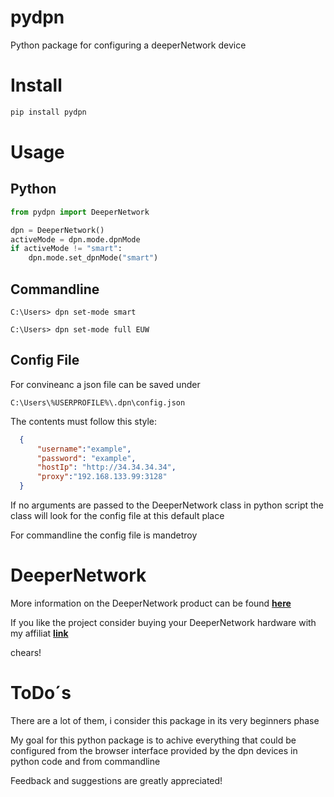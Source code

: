 # pydpn
 Python package for configuring a deeperNetwork device

# Install

  ```sh
  pip install pydpn
  ```

# Usage

## Python 

```python
from pydpn import DeeperNetwork

dpn = DeeperNetwork()
activeMode = dpn.mode.dpnMode
if activeMode != "smart":
    dpn.mode.set_dpnMode("smart")

```

## Commandline

```shell
C:\Users> dpn set-mode smart

C:\Users> dpn set-mode full EUW
```



## Config File

  For convineanc a json file can be saved under 
  
  ```path
  C:\Users\%USERPROFILE%\.dpn\config.json
  ```
  
  The contents must follow this style:
  ```json
    {
        "username":"example",
        "password": "example",
        "hostIp": "http://34.34.34.34",
        "proxy":"192.168.133.99:3128"
    }
```
  If no arguments are passed to the DeeperNetwork class in python script the class will look for the config file at this default place

  For commandline the config file is mandetroy

# DeeperNetwork

More information on the DeeperNetwork product can be found [**here**](https://shop.deeper.network/pages/deeper-connect-decentralized-vpn)

If you like the project consider buying your DeeperNetwork hardware with my affiliat [**link**](https://shop.deeper.network/?sca_ref=3122711.jthhvz8Ao8&sca_source=GitHub)

chears!

# ToDo´s
There are a lot of them, i consider this package in its very beginners phase

My goal for this python package is to achive everything that could be configured from the browser interface provided by the dpn devices in python code and from commandline

Feedback and suggestions are greatly appreciated!